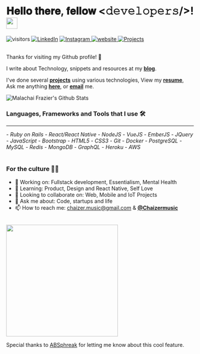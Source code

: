 <h1>
  𝐇𝐞𝐥𝐥𝐨 𝐭𝐡𝐞𝐫𝐞, 𝐟𝐞𝐥𝐥𝐨𝐰 <𝚍𝚎𝚟𝚎𝚕𝚘𝚙𝚎𝚛𝚜/>! <img src="https://github.com/malachaifrazier/malachaifrazier/blob/master/gifs/Hi.gif" width="30px">
</h1>

![visitors](https://visitor-badge.glitch.me/badge?page_id=malachaifrazier.malachaifrazier)
<a href="https://www.linkedin.com/in/malachaifrazier" target="_blank"><img src="https://img.shields.io/badge/LinkedIn-%230077B5.svg?&style=flat-square&logo=linkedin&logoColor=white" alt="LinkedIn"></a>
<a href="https://www.instagram.com/chaizermusic" target="_blank"><img src="https://img.shields.io/badge/Instagram-%23E4405F.svg?&style=flat-square&logo=instagram&logoColor=white" alt="Instagram"></a><!-- <a href="https://www.facebook.com/malachaifrazier0" target="_blank"><img src="https://img.shields.io/badge/Facebook-%231877F2.svg?&style=flat-square&logo=facebook&logoColor=white" alt="Facebook"></a> --><a href="http://www.malachai.xyz" target="_blank">
<img src="https://img.shields.io/static/v1?label=Website&message=malachai.xyz&color=%230076D6&style=flat-square&logo=internet-explorer&logoColor=%230076D6" alt="website"/>
</a>
<a href="http://www.malachai.xyz/works" target="_blank">
<img src="https://img.shields.io/badge/Projects-72-yellow?&style=flat-square" alt="Projects"/>
</a>

<br>
Thanks for visiting my Github profile! 👋
<br>

I write about Technology, snippets and resources at my **[blog](https://malachai.xyz/blog)**.

I've done several **[projects](https://malachai.xyz/products)** using various technologies,
View my **[resume](https://drive.google.com/file/d/1bIpIxLYWTH7dTLKit4tpt2HV5F7EWqGO/view?usp=sharing)**,
Ask me anything **[here](https://github.com/malachaifrazier/malachaifrazier/issues/new)**,
or **[email](mailto:chaizer.music@gmail.com)** me.
<br>

<!-- Happy Coding, my peoples! 💪🏽 -->

<!-- <br> -->
<img src="https://github-readme-stats.vercel.app/api?username=malachaifrazier&show_icons=true&title_color=ffc857&icon_color=8ac926&text_color=daf7dc&bg_color=151515" alt="Malachai Frazier's Github Stats">
<br>

<h3>
  <strong>Languages, Frameworks and Tools that I use 🛠️</strong>
</h3>

<hr/>
- <i>Ruby on Rails</i>
- <i>React/React Native</i>
- <i>NodeJS</i>
- <i>VueJS</i>
- <i>EmberJS</i>
- <i>JQuery</i>
<!-- <hr/> -->
- <i>JavaScript</i>
- <i>Bootstrap</i>
- <i>HTML5</i>
- <i>CSS3</i>
- <i>Git</i>
<!-- <hr/> -->
<!-- - <i>GoLang</i> -->
- <i>Docker</i>
- <i>PostgreSQL</i>
- <i>MySQL</i>
<!-- <hr/> -->
- <i>Redis</i>
- <i>MongoDB</i>
- <i>GraphQL</i>
- <i>Heroku</i>
- <i>AWS</i>

<div align="center"><br/></div>

<h3>
  <strong>For the culture 💪🏽</strong>
</h3>

- 🔭 Working on: Fullstack development, Essentialism, Mental Health
- 🌱 Learning: Product, Design and React Native, Self Love
- 👯 Looking to collaborate on: Web, Mobile and IoT Projects
- 💬 Ask me about: Code, startups and life
- 📫 How to reach me: chaizer.music@gmail.com &
**[@Chaizermusic](https://twitter.com/chaizermusic)**


<br>
<img src="https://media.giphy.com/media/xT9IgG50Fb7Mi0prBC/giphy.gif" width="300">


Special thanks to [ABSphreak](https://www.github.com/absphreak) for letting me know about this cool feature.
